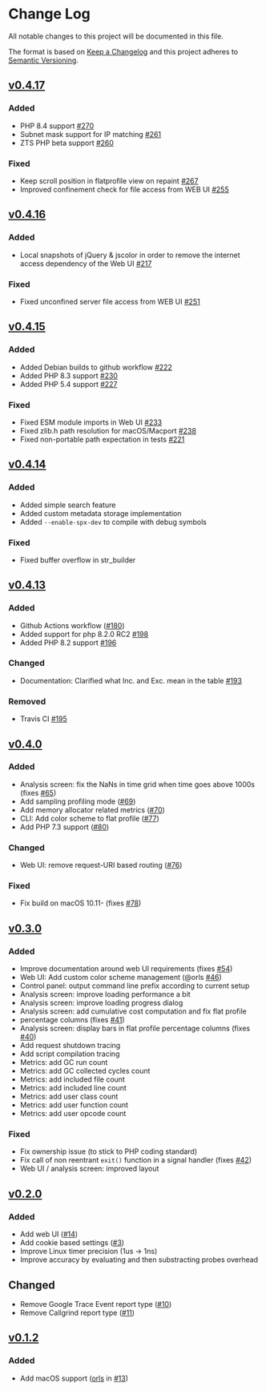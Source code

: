 # Change Log
All notable changes to this project will be documented in this file.

The format is based on [Keep a Changelog](http://keepachangelog.com/)
and this project adheres to [Semantic Versioning](http://semver.org/).

## [v0.4.17](https://github.com/NoiseByNorthwest/php-spx/compare/v0.4.16...v0.4.17)

### Added
- PHP 8.4 support [#270](https://github.com/NoiseByNorthwest/php-spx/pull/270)
- Subnet mask support for IP matching [#261](https://github.com/NoiseByNorthwest/php-spx/pull/261)
- ZTS PHP beta support [#260](https://github.com/NoiseByNorthwest/php-spx/pull/260)

### Fixed
- Keep scroll position in flatprofile view on repaint [#267](https://github.com/NoiseByNorthwest/php-spx/pull/267)
- Improved confinement check for file access from WEB UI [#255](https://github.com/NoiseByNorthwest/php-spx/pull/255)

## [v0.4.16](https://github.com/NoiseByNorthwest/php-spx/compare/v0.4.15...v0.4.16)

### Added
- Local snapshots of jQuery & jscolor in order to remove the internet access dependency of the Web UI [#217](https://github.com/NoiseByNorthwest/php-spx/issues/217)

### Fixed
- Fixed unconfined server file access from WEB UI [#251](https://github.com/NoiseByNorthwest/php-spx/issues/251)

## [v0.4.15](https://github.com/NoiseByNorthwest/php-spx/compare/v0.4.14...v0.4.15)

### Added
- Added Debian builds to github workflow [#222](https://github.com/NoiseByNorthwest/php-spx/pull/222)
- Added PHP 8.3 support [#230](https://github.com/NoiseByNorthwest/php-spx/pull/230)
- Added PHP 5.4 support [#227](https://github.com/NoiseByNorthwest/php-spx/pull/227)

### Fixed
- Fixed ESM module imports in Web UI [#233](https://github.com/NoiseByNorthwest/php-spx/issues/233)
- Fixed zlib.h path resolution for macOS/Macport [#238](https://github.com/NoiseByNorthwest/php-spx/issues/238)
- Fixed non-portable path expectation in tests [#221](https://github.com/NoiseByNorthwest/php-spx/pull/221)


## [v0.4.14](https://github.com/NoiseByNorthwest/php-spx/compare/v0.4.13...v0.4.14)

### Added
- Added simple search feature
- Added custom metadata storage implementation
- Added `--enable-spx-dev` to compile with debug symbols

### Fixed
- Fixed buffer overflow in str_builder


## [v0.4.13](https://github.com/NoiseByNorthwest/php-spx/compare/v0.4.12...v0.4.13)

### Added
- Github Actions workflow ([#180](https://github.com/NoiseByNorthwest/php-spx/issues/180))
- Added support for php 8.2.0 RC2 [#198](https://github.com/NoiseByNorthwest/php-spx/issues/198)
- Added PHP 8.2 support [#196](https://github.com/NoiseByNorthwest/php-spx/issues/196)

### Changed
- Documentation: Clarified what Inc. and Exc. mean in the table [#193](https://github.com/NoiseByNorthwest/php-spx/issues/193)

### Removed
- Travis CI [#195](https://github.com/NoiseByNorthwest/php-spx/issues/195)


## [v0.4.0](https://github.com/NoiseByNorthwest/php-spx/compare/v0.3.0...v0.4.0)

### Added
- Analysis screen: fix the NaNs in time grid when time goes above 1000s (fixes [#65](https://github.com/NoiseByNorthwest/php-spx/issues/65))
- Add sampling profiling mode ([#69](https://github.com/NoiseByNorthwest/php-spx/pull/69))
- Add memory allocator related metrics ([#70](https://github.com/NoiseByNorthwest/php-spx/pull/70))
- CLI: Add color scheme to flat profile ([#77](https://github.com/NoiseByNorthwest/php-spx/pull/77))
- Add PHP 7.3 support ([#80](https://github.com/NoiseByNorthwest/php-spx/pull/80))

### Changed
- Web UI: remove request-URI based routing ([#76](https://github.com/NoiseByNorthwest/php-spx/pull/76))

### Fixed
- Fix build on macOS 10.11- (fixes [#78](https://github.com/NoiseByNorthwest/php-spx/pull/78))


## [v0.3.0](https://github.com/NoiseByNorthwest/php-spx/compare/v0.2.0...v0.3.0)

### Added
- Improve documentation around web UI requirements (fixes [#54](https://github.com/NoiseByNorthwest/php-spx/issues/54))
- Web UI: Add custom color scheme management (@orls [#46](https://github.com/NoiseByNorthwest/php-spx/pull/46))
- Control panel: output command line prefix according to current setup
- Analysis screen: improve loading performance a bit
- Analysis screen: improve loading progress dialog
- Analysis screen: add cumulative cost computation and fix flat profile
- percentage columns (fixes [#41](https://github.com/NoiseByNorthwest/php-spx/issues/41))
- Analysis screen: display bars in flat profile percentage columns (fixes [#40](https://github.com/NoiseByNorthwest/php-spx/issues/40))
- Add request shutdown tracing
- Add script compilation tracing
- Metrics: add GC run count
- Metrics: add GC collected cycles count
- Metrics: add included file count
- Metrics: add included line count
- Metrics: add user class count
- Metrics: add user function count
- Metrics: add user opcode count

### Fixed
- Fix ownership issue (to stick to PHP coding standard)
- Fix call of non reentrant `exit()` function in a signal handler (fixes [#42](https://github.com/NoiseByNorthwest/php-spx/issues/42))
- Web UI / analysis screen: improved layout


## [v0.2.0](https://github.com/NoiseByNorthwest/php-spx/compare/v0.1.2...v0.2.0)

### Added
- Add web UI ([#14](https://github.com/NoiseByNorthwest/php-spx/pull/14))
- Add cookie based settings ([#3](https://github.com/NoiseByNorthwest/php-spx/issues/3))
- Improve Linux timer precision (1us -> 1ns)
- Improve accuracy by evaluating and then substracting probes overhead

## Changed
- Remove Google Trace Event report type ([#10](https://github.com/NoiseByNorthwest/php-spx/issues/10))
- Remove Callgrind report type ([#11](https://github.com/NoiseByNorthwest/php-spx/issues/11))


## [v0.1.2](https://github.com/NoiseByNorthwest/php-spx/compare/v0.1.2...v0.1.2)

### Added
- Add macOS support ([orls](https://github.com/orls) in [#13](https://github.com/NoiseByNorthwest/php-spx/pull/13))
